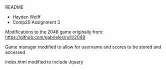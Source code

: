 README

* Hayden Wolff
* Comp20 Assignment 3

Modifications to the 2048 game originally from: https://github.com/gabrielecirulli/2048

Game manager modified to allow for username and scores to be stored and accessed

index.html modified to include Jquery
